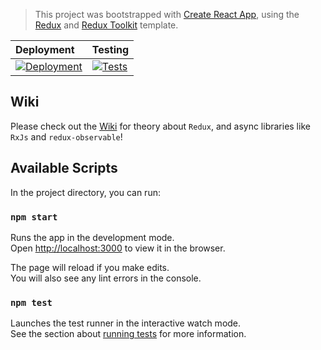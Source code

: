 > This project was bootstrapped with [Create React App](https://github.com/facebook/create-react-app), using the [Redux](https://redux.js.org/) and [Redux Toolkit](https://redux-toolkit.js.org/) template.

| **Deployment**                                                                                                                                                                                          | **Testing**                                                                                                                                                                                                          |
| :------------------------------------------------------------------------------------------------------------------------------------------------------------------------------------------------------ | :------------------------------------------------------------------------------------------------------------------------------------------------------------------------------------------------------------------- |
| [![Deployment](https://img.shields.io/github/workflow/status/mattborghi/react-redux-intro/Build%20and%20Deploy?style=for-the-badge&logo=githubactions)](https://mattborghi.github.io/react-redux-intro) | [![Tests](https://img.shields.io/github/workflow/status/mattborghi/react-redux-intro/CRA%20CI?style=for-the-badge&logo=testinglibrary)](https://github.com/mattborghi/react-redux-intro/actions/workflows/Tests.yml) |

## Wiki

Please check out the [Wiki](https://github.com/mattborghi/react-redux-intro/wiki/) for theory about `Redux`, and async libraries like `RxJs` and `redux-observable`!
## Available Scripts

In the project directory, you can run:

### `npm start`

Runs the app in the development mode.<br />
Open [http://localhost:3000](http://localhost:3000) to view it in the browser.

The page will reload if you make edits.<br />
You will also see any lint errors in the console.

### `npm test`

Launches the test runner in the interactive watch mode.<br />
See the section about [running tests](https://facebook.github.io/create-react-app/docs/running-tests) for more information.
